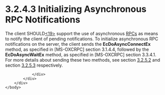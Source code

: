 <html dir="LTR" xmlns:mshelp="http://msdn.microsoft.com/mshelp" xmlns:ddue="http://ddue.schemas.microsoft.com/authoring/2003/5" xmlns:xlink="http://www.w3.org/1999/xlink" xmlns:tool="http://www.microsoft.com/tooltip">
    <head>
        <meta http-equiv="Content-Type" content="text/html; CHARSET=utf-8"></meta>
        <meta name="save" content="history"></meta>
        <title>3.2.4.3 Initializing Asynchronous RPC Notifications</title>
        <xml>
            <mshelp:toctitle title="3.2.4.3 Initializing Asynchronous RPC Notifications"></mshelp:toctitle>
            <mshelp:rltitle title="[MS-OXCNOTIF]: Initializing Asynchronous RPC Notifications"></mshelp:rltitle>
            <mshelp:keyword index="A" term="99b7348f-104b-4415-b85f-276a5185a47b"></mshelp:keyword>
            <mshelp:attr name="DCSext.ContentType" value="open specification"></mshelp:attr>
            <mshelp:attr name="AssetID" value="99b7348f-104b-4415-b85f-276a5185a47b"></mshelp:attr>
            <mshelp:attr name="TopicType" value="kbRef"></mshelp:attr>
            <mshelp:attr name="DCSext.Title" value="[MS-OXCNOTIF]: Initializing Asynchronous RPC Notifications" />
        </xml>
    </head>
    <body>
        <div id="header">
            <h1 class="heading">3.2.4.3 Initializing Asynchronous RPC Notifications</h1>
        </div>
        <div id="mainSection">
            <div id="mainBody">
                <div id="allHistory" class="saveHistory"></div>
                <div id="sectionSection0" class="section" name="collapseableSection">
                    

<p>The client SHOULD<a id="Appendix_A_Target_19"></a><a href="e58b7ae4-9c40-46e0-8844-3b9b2aba2d86.htm#Appendix_A_19" aria-label="Product behavior note 19">&lt;19&gt;</a> support
the use of asynchronous<span> </span><a href="04fcfcd9-a11c-47cd-aa0c-c10a4085d0c8.htm#gt_8a7f6700-8311-45bc-af10-82e10accd331">RPCs</a> as means to notify the
client of pending notifications. To initialize asynchronous RPC notifications
on the server, the client sends the <b>EcDoAsyncConnectEx</b> method, as
specified in <mshelp:link keywords="137f0ce2-31fd-4952-8a7d-6c0b242e4b6a" tabindex="0">[MS-OXCRPC]</mshelp:link>
section <mshelp:link keywords="dd573ee8-d305-47b3-8fc8-e09811543422" tabindex="0">3.1.4.4</mshelp:link>,
followed by the <b>EcDoAsyncWaitEx</b> method, as specified in [MS-OXCRPC]
section <mshelp:link keywords="e45891af-30cc-43ed-8da9-0043d39e51c9" tabindex="0">3.3.4.1</mshelp:link>.
For more details about sending these two methods, see section <a href="e5fd4058-4b4e-4c7a-b653-008268574b8d.htm">3.2.5.2</a> and section <a href="2f1b930e-446b-45f7-a890-448c9a482b68.htm">3.2.5.3</a> respectively.</p>


                </div>
            </div>
        </div>
    </body>
</html>